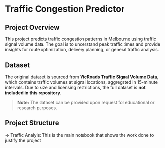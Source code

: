 # Traffic Congestion Predictor

## Project Overview
This project predicts traffic congestion patterns in Melbourne using traffic signal volume data. The goal is to understand peak traffic times and provide insights for route optimization, delivery planning, or general traffic analysis.

## Dataset
The original dataset is sourced from **VicRoads Traffic Signal Volume Data**, which contains traffic volumes at signal locations, aggregated in 15-minute intervals. Due to size and licensing restrictions, the full dataset is **not included in this repository**.  

> **Note:** The dataset can be provided upon request for educational or research purposes.

## Project Structure
-> Traffic Analyis: This is the main notebook that shows the work done to justify the project
